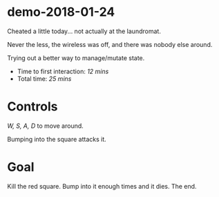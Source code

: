 # demo-2018-01-24

Cheated a little today... not actually at the laundromat.

Never the less, the wireless was off, and there was nobody else around.

Trying out a better way to manage/mutate state.

- Time to first interaction: _12 mins_
- Total time: _25 mins_

# Controls

_W, S, A, D_ to move around.

Bumping into the square attacks it.

# Goal

Kill the red square. Bump into it enough times and it dies. The end.
